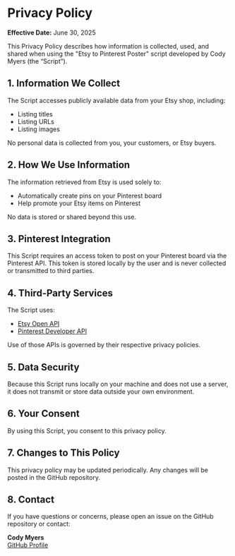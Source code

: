 # Privacy Policy

**Effective Date:** June 30, 2025

This Privacy Policy describes how information is collected, used, and shared when using the "Etsy to Pinterest Poster" script developed by Cody Myers (the “Script”).

## 1. Information We Collect

The Script accesses publicly available data from your Etsy shop, including:

- Listing titles
- Listing URLs
- Listing images

No personal data is collected from you, your customers, or Etsy buyers.

## 2. How We Use Information

The information retrieved from Etsy is used solely to:

- Automatically create pins on your Pinterest board
- Help promote your Etsy items on Pinterest

No data is stored or shared beyond this use.

## 3. Pinterest Integration

This Script requires an access token to post on your Pinterest board via the Pinterest API. This token is stored locally by the user and is never collected or transmitted to third parties.

## 4. Third-Party Services

The Script uses:

- [Etsy Open API](https://developers.etsy.com/)
- [Pinterest Developer API](https://developers.pinterest.com/)

Use of those APIs is governed by their respective privacy policies.

## 5. Data Security

Because this Script runs locally on your machine and does not use a server, it does not transmit or store data outside your own environment.

## 6. Your Consent

By using this Script, you consent to this privacy policy.

## 7. Changes to This Policy

This privacy policy may be updated periodically. Any changes will be posted in the GitHub repository.

## 8. Contact

If you have questions or concerns, please open an issue on the GitHub repository or contact:

**Cody Myers**  
[GitHub Profile](https://github.com/myersCody)
